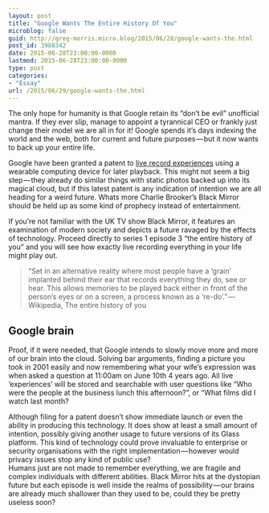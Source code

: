 ```yaml
---
layout: post
title: "Google Wants The Entire History Of You"
microblog: false
guid: http://greg-morris.micro.blog/2015/06/28/google-wants-the.html
post_id: 3988342
date: 2015-06-28T23:00:00-0000
lastmod: 2015-06-28T23:00:00-0000
type: post
categories:
- "Essay"
url: /2015/06/29/google-wants-the.html
---
```

<!--kg-card-begin: html--><p><!--kg-card-begin: html--></p>
<p>The only hope for humanity is that Google retain its “don’t be evil” unofficial mantra. If they ever slip, manage to appoint a tyrannical CEO or frankly just change their model we are all in for it! Google spends it’s days indexing the world and the web, both for current and future purposes — but it now wants to back up your entire life.</p>
<p>Google have been granted a patent to <a title="patent to live record experiences" href="http://patft.uspto.gov/netacgi/nph-Parser?Sect1=PTO2&amp;Sect2=HITOFF&amp;p=1&amp;u=%2Fnetahtml%2FPTO%2Fsearch-bool.html&amp;r=33&amp;f=G&amp;l=50&amp;co1=AND&amp;d=PTXT&amp;s1=Google.ASNM.&amp;OS=AN/Google&amp;RS=AN/Google">live record experiences</a> using a wearable computing device for later playback. This might not seem a big step — they already do similar things with static photos backed up into its magical cloud, but if this latest patent is any indication of intention we are all heading for a weird future. Whats more Charlie Brooker’s Black Mirror should be held up as some kind of prophecy instead of entertainment.</p>
<p>If you’re not familiar with the UK TV show Black Mirror, it features an examination of modern society and depicts a future ravaged by the effects of technology. Proceed directly to series 1 episode 3 “the entire history of you” and you will see how exactly live recording everything in your life might play out.</p>
<blockquote><p>“Set in an alternative reality where most people have a ‘grain’ implanted behind their ear that records everything they do, see or hear. This allows memories to be played back either in front of the person’s eyes or on a screen, a process known as a ‘re-do’.” — Wikipedia, The entire history of you</p></blockquote>
<h2>Google brain</h2>
<p>Proof, if it were needed, that Google intends to slowly move more and more of our brain into the cloud. Solving bar arguments, finding a picture you took in 2001 easily and now remembering what your wife’s expression was when asked a question at 11:00am on June 10th 4 years ago. All live ‘experiences’ will be stored and searchable with user questions like “Who were the people at the business lunch this afternoon?”, or “What films did I watch last month?</p>
<p>Although filing for a patent doesn’t show immediate launch or even the ability in producing this technology. It does show at least a small amount of intention, possibly giving another usage to future versions of its Glass platform. This kind of technology could prove invaluable to enterprise or security organisations with the right implementation — however would privacy issues stop any kind of public use?<br />
Humans just are not made to remember everything, we are fragile and complex individuals with different abilities. Black Mirror hits at the dystopian future but each episode is well inside the realms of possibility — our brains are already much shallower than they used to be, could they be pretty useless soon?</p>
<p><!--kg-card-end: html--></p>
<!--kg-card-end: html-->
